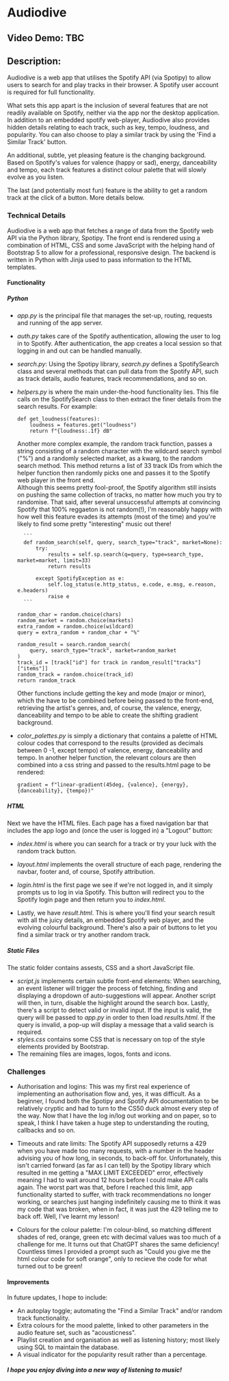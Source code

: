 # Audiodive
## Video Demo: TBC
## Description:
Audiodive is a web app that utilises the Spotify API (via Spotipy) to allow users to search for and play tracks in their browser. A Spotify user account is required for full functionality. 

What sets this app apart is the inclusion of several features that are not readily available on Spotify, neither via the app nor the desktop application. In addition to an embedded spotify web-player, Audiodive also provides hidden details relating to each track, such as key, tempo, loudness, and popularity. You can also choose to play a similar track by using the 'Find a Similar Track' button.

An additional, subtle, yet pleasing feature is the changing background. Based on Spotify's values for valence (happy or sad), energy, danceability and tempo, each track features a distinct colour palette that will slowly evolve as you listen.

The last (and potentially most fun) feature is the ability to get a random track at the click of a button. More details below.

### Technical Details
Audiodive is a web app that fetches a range of data from the Spotify web API via the Python library, Spotipy. The front end is rendered using a combination of HTML, CSS and some JavaScript with the helping hand of Bootstrap 5 to allow for a professional, responsive design. The backend is written in Python with Jinja used to pass information to the HTML templates.

#### Functionality
##### Python
- *app.py* is the principal file that manages the set-up, routing, requests and running of the app server.
- *auth.py* takes care of the Spotify authentication, allowing the user to log in to Spotify. After authentication, the app creates a local session so that logging in and out can be handled manually.
- *search.py*: Using the Spotipy library, *search.py* defines a SpotifySearch class and several methods that can pull data from the Spotify API, such as track details, audio features, track recommendations, and so on.
- *helpers.py* is where the main under-the-hood functionality lies. This file calls on the SpotifySearch class to then extract the finer details from the search results. For example:
    ```
    def get_loudness(features):
        loudness = features.get("loudness")
        return f"{loudness:.1f} dB"
    ```   
    Another more complex example, the random track function, passes a string consisting of a random character with the wildcard search symbol ("%") and a randomly selected market, as a kwarg, to the random search method. This method returns a list of 33 track IDs from which the helper function then randomly picks one and passes it to the Spotify web player in the front end.   
    Although this seems pretty fool-proof, the Spotify algorithm still insists on pushing the same collection of tracks, no matter how much you try to randomise. That said, after several unsuccessful attempts at convincing Spotify that 100% reggaeton is not random(!), I'm reasonably happy with how well this feature evades its attempts (most of the time) and you're likely to find some pretty "interesting" music out there!   

        ```
        def random_search(self, query, search_type="track", market=None):
            try:
                results = self.sp.search(q=query, type=search_type, market=market, limit=33)
                return results

            except SpotifyException as e:
                self.log_status(e.http_status, e.code, e.msg, e.reason, e.headers)
                raise e
        ```

    ```
    random_char = random.choice(chars)
    random_market = random.choice(markets)
    extra_random = random.choice(wildcard)
    query = extra_random + random_char + "%"

    random_result = search.random_search(
        query, search_type="track", market=random_market
    )
    track_id = [track["id"] for track in random_result["tracks"]["items"]]
    random_track = random.choice(track_id)
    return random_track
    ```
    Other functions include getting the key and mode (major or minor), which the have to be combined before being passed to the front-end, retrieving the artist's genres, and, of course, the valence, energy, danceability and tempo to be able to create the shifting gradient background.

- *color_palettes.py* is simply a dictionary that contains a palette of HTML colour codes that correspond to the results (provided as decimals between 0 -1, except tempo) of valence, energy, danceability and tempo. In another helper function, the relevant colours are then combined into a css string and passed to the results.html page to be rendered:

    `gradient = f"linear-gradient(45deg, {valence}, {energy}, {danceability}, {tempo})"`

##### HTML
Next we have the HTML files. Each page has a fixed navigation bar that includes the app logo and (once the user is logged in) a "Logout" button:
- *index.html* is where you can search for a track or try your luck with the random track button.   

- *layout.html* implements the overall structure of each page, rendering the navbar, footer and, of course, Spotify attribution.   

- *login.html* is the first page we see if we're not logged in, and it simply prompts us to log in via Spotify. This button will redirect you to the Spotify login page and then return you to *index.html*.   

- Lastly, we have *result.html*. This is where you'll find your search result with all the juicy details, an embedded Spotify web player, and the evolving colourful background. There's also a pair of buttons to let you find a similar track or try another random track.

##### Static Files
The static folder contains assests, CSS and a short JavaScript file.
- *script.js* implements certain subtle front-end elements: When searching, an event listener will trigger the process of fetching, finding and displaying a dropdown of auto-suggestions will appear. Another script will then, in turn, disable the highlight around the search box. Lastly, there's a script to detect valid or invalid input. If the input is valid, the query will be passed to *app.py* in order to then load *results.html*. If the query is invalid, a pop-up will display a message that a valid search is required.
- *styles.css* contains some CSS that is necessary on top of the style elements provided by Bootstrap.
- The remaining files are images, logos, fonts and icons. 

### Challenges
- Authorisation and logins: This was my first real experience of implementing an authorisation flow and, yes, it was difficult. As a beginner, I found both the Spotipy and Spotify API documentation to be relatively cryptic and had to turn to the CS50 duck almost every step of the way. Now that I have the log in/log out working and on paper, so to speak, I think I have taken a huge step to understanding the routing, callbacks and so on.   

- Timeouts and rate limits: The Spotify API supposedly returns a 429 when you have made too many requests, with a number in the header advising you of how long, in seconds, to back-off for. Unfortunately, this isn't carried forward (as far as I can tell) by the Spotipy library which resulted in me getting a "MAX LIMIT EXCEEDED" error, effectively meaning I had to wait around 12 hours before I could make API calls again. The worst part was that, before I reached this limit, app functionality started to suffer, with track recommendations no longer working, or searches just hanging indefinitely causing me to think it was my code that was broken, when in fact, it was just the 429 telling me to back off. Well, I've learnt my lesson!   

- Colours for the colour palette: I'm colour-blind, so matching different shades of red, orange, green etc with decimal values was too much of a challenge for me. It turns out that ChatGPT shares the same deficiency! Countless times I provided a prompt such as "Could you give me the html colour code for soft orange", only to recieve the code for what turned out to be green! 


#### Improvements
In future updates, I hope to include:
- An autoplay toggle; automating the "Find a Similar Track" and/or random track functionality.
- Extra colours for the mood palette, linked to other parameters in the audio feature set, such as "acousticness".
- Playlist creation and organisation as well as listening history; most likely using SQL to maintain the database.
- A visual indicator for the popularity result rather than a percentage.

##### I hope you enjoy diving into a new way of listening to music!
